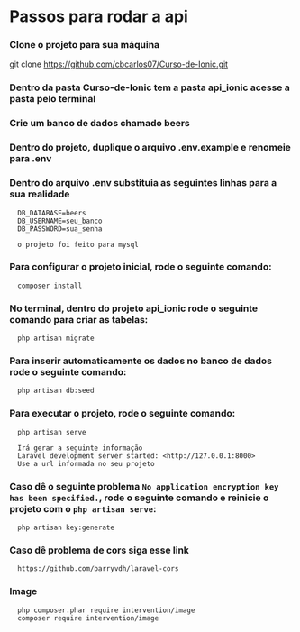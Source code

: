 # Passos para rodar a api

### Clone o projeto para sua máquina
   git clone https://github.com/cbcarlos07/Curso-de-Ionic.git

### Dentro da pasta **Curso-de-Ionic** tem a pasta **api_ionic** acesse a pasta pelo terminal

### Crie um banco de dados chamado **beers**

### Dentro do projeto, duplique o arquivo **.env.example** e renomeie para **.env** 

### Dentro do arquivo **.env** substituia as seguintes linhas para a sua realidade
      
      DB_DATABASE=beers
      DB_USERNAME=seu_banco 
      DB_PASSWORD=sua_senha

      o projeto foi feito para mysql

### Para configurar o projeto inicial, rode o seguinte comando:
      composer install

### No terminal, dentro do projeto **api_ionic** rode o seguinte comando para criar as tabelas:
      php artisan migrate

### Para inserir automaticamente os dados no banco de dados rode o seguinte comando:
      php artisan db:seed

### Para executar o projeto, rode o seguinte comando:
      php artisan serve
      
      Irá gerar a seguinte informação 
      Laravel development server started: <http://127.0.0.1:8000>
      Use a url informada no seu projeto

### Caso dê o seguinte problema `No application encryption key has been specified.`, rode o seguinte comando e reinicie o projeto com o `php artisan serve`:
      php artisan key:generate

### Caso dê problema de cors siga esse link
      https://github.com/barryvdh/laravel-cors

### Image
      php composer.phar require intervention/image
      composer require intervention/image
